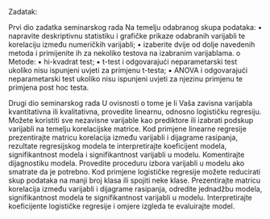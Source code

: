 Zadatak:

Prvi dio zadatka seminarskog rada
Na temelju odabranog skupa podataka:
• napravite deskriptivnu statistiku i grafičke prikaze odabranih varijabli te korelaciju
između numeričkih varijabli;
• izaberite dvije od dolje navedenih metoda i primijenite ih za nekoliko testova na
izabranim varijablama.
o Metode:
▪ hi-kvadrat test;
▪ t-test i odgovarajući neparametarski test ukoliko nisu ispunjeni uvjeti za
primjenu t-testa;
▪ ANOVA i odgovarajući neparametarski test ukoliko nisu ispunjeni uvjeti
za njezinu primjenu te primjena post hoc testa.

Drugi dio seminarskog rada
U ovisnosti o tome je li Vaša zavisna varijabla kvantitativna ili kvalitativna, provedite linearnu, odnosno logističku regresiju. Možete koristiti sve nezavisne varijable kao prediktore ili izabrati podskup varijabli na temelju korelacijske matrice. 
Kod primjene linearne regresije prezentirajte matricu korelacija između varijabli i dijagrame rasipanja, rezultate regresijskog modela te interpretirajte koeficijent modela, signifikantnost modela i signifikantnost varijabli u modelu. Komentirajte dijagnostiku modela. Provedite proceduru izbora varijabli u modelu ako smatrate da je potrebno. 
Kod primjene logističke regresije možete reducirati skup podataka na manji broj klasa ili spojiti neke klase. Prezentirajte matricu korelacija između varijabli i dijagrame rasipanja, odredite jednadžbu modela, signifikantnost modela te signifikantnost varijabli u modelu. Interpretirajte koeficijente logističke regresije i omjere izgleda te evaluirajte model. 
